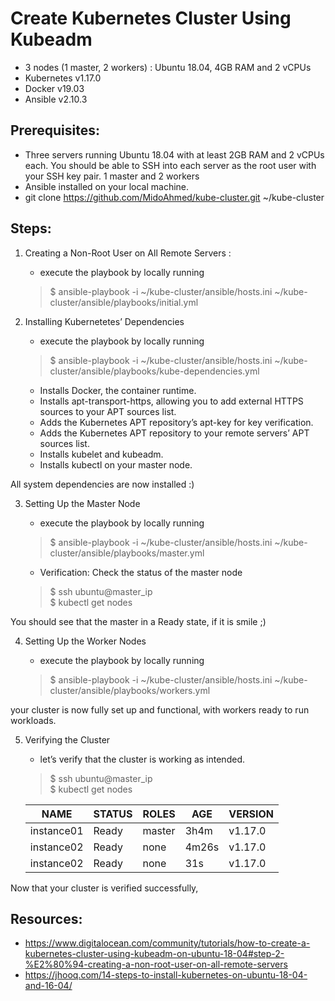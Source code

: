 
# Create Kubernetes Cluster Using Kubeadm
 - 3 nodes (1 master, 2 workers) : Ubuntu 18.04, 4GB RAM and 2 vCPUs
 - Kubernetes v1.17.0
 - Docker v19.03
 - Ansible v2.10.3

## Prerequisites:

- Three servers running Ubuntu 18.04 with at least 2GB RAM and 2 vCPUs each. You should be able to SSH into each server as the root user with your SSH key pair.
        1 master and 2 workers
- Ansible installed on your local machine.
- git clone https://github.com/MidoAhmed/kube-cluster.git ~/kube-cluster

## Steps:

1. Creating a Non-Root User on All Remote Servers :
    * execute the playbook by locally running
    > $ ansible-playbook -i ~/kube-cluster/ansible/hosts.ini ~/kube-cluster/ansible/playbooks/initial.yml

2.  Installing Kubernetetes’ Dependencies
    * execute the playbook by locally running
    > $ ansible-playbook -i ~/kube-cluster/ansible/hosts.ini ~/kube-cluster/ansible/playbooks/kube-dependencies.yml

    - Installs Docker, the container runtime.
    - Installs apt-transport-https, allowing you to add external HTTPS sources to your APT sources list.
    - Adds the Kubernetes APT repository’s apt-key for key verification.
    - Adds the Kubernetes APT repository to your remote servers’ APT sources list.
    - Installs kubelet and kubeadm.
    - Installs kubectl on your master node.
    
 All system dependencies are now installed :)

3. Setting Up the Master Node

    * execute the playbook by locally running
    > $ ansible-playbook -i ~/kube-cluster/ansible/hosts.ini ~/kube-cluster/ansible/playbooks/master.yml

    * Verification: Check the status of the master node
    > $ ssh ubuntu@master_ip\
    > $ kubectl get nodes

You should see that the master in a Ready state, if it is smile ;)

4. Setting Up the Worker Nodes

    * execute the playbook by locally running
    > $ ansible-playbook -i ~/kube-cluster/ansible/hosts.ini ~/kube-cluster/ansible/playbooks/workers.yml
    
your cluster is now fully set up and functional, with workers ready to run workloads. 

5. Verifying the Cluster
    
    * let’s verify that the cluster is working as intended.
    > $ ssh ubuntu@master_ip\
    > $ kubectl get nodes

    | NAME        | STATUS      | ROLES       | AGE     | VERSION |
    | ----------- | ----------- | ----------- | --------|---------|
    | instance01  | Ready       | master      | 3h4m    | v1.17.0 |
    | instance02  | Ready       | none        | 4m26s   | v1.17.0 |
    | instance02  | Ready       | none        | 31s     | v1.17.0 |

Now that your cluster is verified successfully, 



## Resources:
- https://www.digitalocean.com/community/tutorials/how-to-create-a-kubernetes-cluster-using-kubeadm-on-ubuntu-18-04#step-2-%E2%80%94-creating-a-non-root-user-on-all-remote-servers
- https://jhooq.com/14-steps-to-install-kubernetes-on-ubuntu-18-04-and-16-04/
